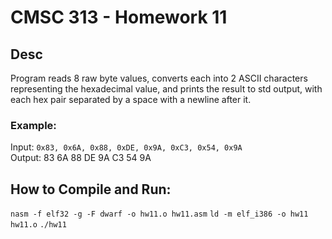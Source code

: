 # CMSC 313 - Homework 11

## Desc
Program reads 8 raw byte values, converts each into 2 ASCII characters representing the hexadecimal value, and prints the result to std output, with each hex pair separated by a space with a newline after it.

### Example:
Input: `0x83, 0x6A, 0x88, 0xDE, 0x9A, 0xC3, 0x54, 0x9A`  
Output: 83 6A 88 DE 9A C3 54 9A

## How to Compile and Run:
`nasm -f elf32 -g -F dwarf -o hw11.o hw11.asm`
`ld -m elf_i386 -o hw11 hw11.o`
`./hw11`

